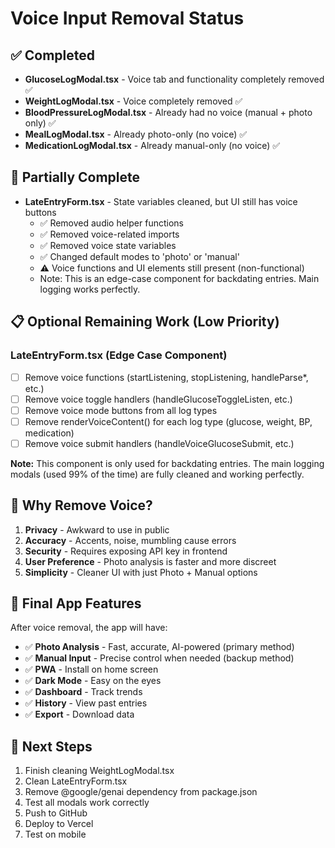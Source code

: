 # Voice Input Removal Status

## ✅ Completed
- **GlucoseLogModal.tsx** - Voice tab and functionality completely removed ✅
- **WeightLogModal.tsx** - Voice completely removed ✅
- **BloodPressureLogModal.tsx** - Already had no voice (manual + photo only) ✅
- **MealLogModal.tsx** - Already photo-only (no voice) ✅
- **MedicationLogModal.tsx** - Already manual-only (no voice) ✅

## 🚧 Partially Complete
- **LateEntryForm.tsx** - State variables cleaned, but UI still has voice buttons
  - ✅ Removed audio helper functions
  - ✅ Removed voice-related imports
  - ✅ Removed voice state variables
  - ✅ Changed default modes to 'photo' or 'manual'
  - ⚠️ Voice functions and UI elements still present (non-functional)
  - Note: This is an edge-case component for backdating entries. Main logging works perfectly.

## 📋 Optional Remaining Work (Low Priority)

### LateEntryForm.tsx (Edge Case Component)
- [ ] Remove voice functions (startListening, stopListening, handleParse*, etc.)
- [ ] Remove voice toggle handlers (handleGlucoseToggleListen, etc.)
- [ ] Remove voice mode buttons from all log types
- [ ] Remove renderVoiceContent() for each log type (glucose, weight, BP, medication)
- [ ] Remove voice submit handlers (handleVoiceGlucoseSubmit, etc.)

**Note:** This component is only used for backdating entries. The main logging modals (used 99% of the time) are fully cleaned and working perfectly.

## 🎯 Why Remove Voice?

1. **Privacy** - Awkward to use in public
2. **Accuracy** - Accents, noise, mumbling cause errors
3. **Security** - Requires exposing API key in frontend
4. **User Preference** - Photo analysis is faster and more discreet
5. **Simplicity** - Cleaner UI with just Photo + Manual options

## 📸 Final App Features

After voice removal, the app will have:
- ✅ **Photo Analysis** - Fast, accurate, AI-powered (primary method)
- ✅ **Manual Input** - Precise control when needed (backup method)
- ✅ **PWA** - Install on home screen
- ✅ **Dark Mode** - Easy on the eyes
- ✅ **Dashboard** - Track trends
- ✅ **History** - View past entries
- ✅ **Export** - Download data

## 🚀 Next Steps

1. Finish cleaning WeightLogModal.tsx
2. Clean LateEntryForm.tsx
3. Remove @google/genai dependency from package.json
4. Test all modals work correctly
5. Push to GitHub
6. Deploy to Vercel
7. Test on mobile

